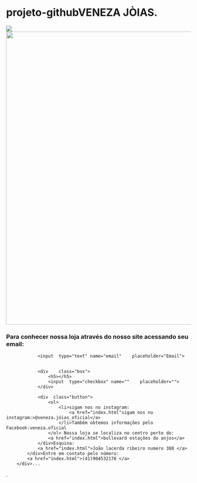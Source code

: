 # projeto-githubVENEZA JÒIAS. <!DOCTYPE html>
<html lang="en">
<head>
    <meta charset="UTF-8">
    <meta http-equiv="X-UA-Compatible" content="IE=edge">
    <meta name="viewport" content="width=device-width, initial-scale=1.0">
    <title>Document</title>
</head>
<body>
    <section    class="div">
        <div    class="div1">
            <img src=https://1.bp.blogspot.com/-qSxK2yw3oPU/UZTxaJnI0LI/AAAAAAAAAbs/QcP-C01Pb-w/s1600/Arquit007.jpg

    
</body>
</html>

<section    class="icon" id="inicio">
    <div class="logo">
        <img src="" alt="" width="800px">
        </div>
        <div class="login">
            <div class="lg">
                <h1 id="ds">Para conhecer nossa loja através do nosso site acessando seu email:</h1>
                <div class="email">
            
                <input  type="text" name="email"    placeholder="Email">
                
                
                <div    class="box">
                    <h5></h5>
                    <input  type="checkbox" name=""    placeholder="">
                </div>
                
                <div  class="button">
                    <ol>
                        <li>sigam nos no instagram:
                            <a href="index.html"sigam nos no instagram:>@veneza.jóias_oficial</a>
                        </li>Também obtemos informações pelo Facebook:veneza.oficial
                    </ol> Nossa loja se localiza no centro perto do:
                    <a href="index.html">bullevard estações do anjos</a>
                </div>Esquina:
                <a href="index.html">João lacerda ribeiro numero 388 </a>
            </div>Entre em contato pelo número:
            <a href="index.html">(41)904532178 </a>
        </div>...
</section>.
